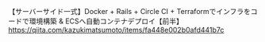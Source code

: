 【サーバーサイド一式】Docker + Rails + Circle CI + Terraformでインフラをコードで環境構築 & ECSへ自動コンテナデプロイ【前半】
https://qiita.com/kazukimatsumoto/items/fa448e002b0afd441b7c

